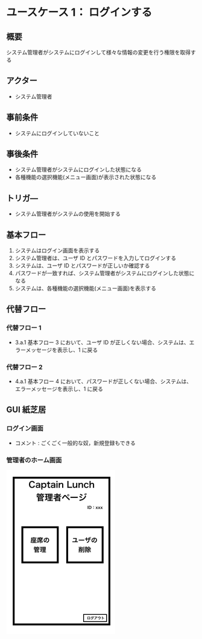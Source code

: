 # ユースケース 1： ログインする

## 概要

システム管理者がシステムにログインして様々な情報の変更を行う権限を取得する

## アクター

- システム管理者

## 事前条件

- システムにログインしていないこと

## 事後条件

- システム管理者がシステムにログインした状態になる
- 各種機能の選択機能(メニュー画面)が表示された状態になる

## トリガ―

- システム管理者がシステムの使用を開始する

## 基本フロー

1. システムはログイン画面を表示する
2. システム管理者は、ユーザ ID とパスワードを入力してログインする
3. システムは、ユーザ ID とパスワードが正しいか確認する
4. パスワードが一致すれば、システム管理者がシステムにログインした状態になる
5. システムは、各種機能の選択機能(メニュー画面)を表示する

## 代替フロー

### 代替フロー 1

- 3.a.1 基本フロー 3 において、ユーザ ID が正しくない場合、システムは、エラーメッセージを表示し、1 に戻る

### 代替フロー 2

- 4.a.1 基本フロー 4 において、パスワードが正しくない場合、システムは、エラーメッセージを表示し、1 に戻る

## GUI 紙芝居

### ログイン画面

- コメント : ごくごく一般的な奴，新規登録もできる

### 管理者のホーム画面

<img src="./img/adminhome.png">
